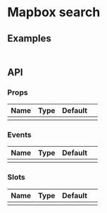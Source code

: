 # Mapbox search

## Examples

###

<r-app>
<r-form-location label="Location"/>
</r-app>

```vue

```

<div class="api">

## API

### Props

| Name | Type | Default |     |
| ---- | ---- | ------- | --- |
|      |      |         |     |

### Events

| Name | Type | Default |     |
| ---- | ---- | ------- | --- |
|      |      |         |     |

### Slots

| Name | Type | Default |     |
| ---- | ---- | ------- | --- |
|      |      |         |     |

</div>
